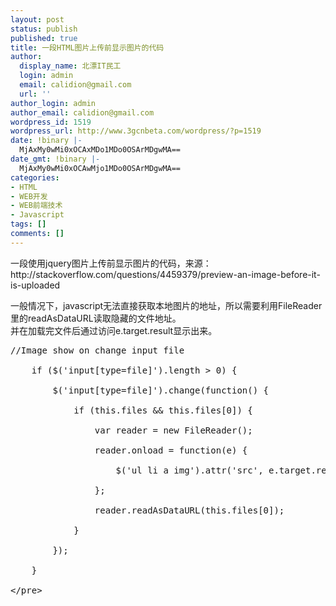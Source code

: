 ```yaml
---
layout: post
status: publish
published: true
title: 一段HTML图片上传前显示图片的代码
author:
  display_name: 北漂IT民工
  login: admin
  email: calidion@gmail.com
  url: ''
author_login: admin
author_email: calidion@gmail.com
wordpress_id: 1519
wordpress_url: http://www.3gcnbeta.com/wordpress/?p=1519
date: !binary |-
  MjAxMy0wMi0xOCAxMDo1MDo0OSArMDgwMA==
date_gmt: !binary |-
  MjAxMy0wMi0xOCAwMjo1MDo0OSArMDgwMA==
categories:
- HTML
- WEB开发
- WEB前端技术
- Javascript
tags: []
comments: []
---
```

<p>一段使用jquery图片上传前显示图片的代码，来源：<br />
http:&#47;&#47;stackoverflow.com&#47;questions&#47;4459379&#47;preview-an-image-before-it-is-uploaded</p>
<p>一般情况下，javascript无法直接获取本地图片的地址，所以需要利用FileReader里的readAsDataURL读取隐藏的文件地址。<br />
并在加载完文件后通过访问e.target.result显示出来。</p>
<pre name=code language="javascript">
&#47;&#47;Image show on change input file<br />
	if ($('input[type=file]').length > 0) {<br />
		$('input[type=file]').change(function() {<br />
			if (this.files && this.files[0]) {<br />
				var reader = new FileReader();<br />
				reader.onload = function(e) {<br />
					$('ul li a img').attr('src', e.target.result).width(90).height(90);<br />
				};<br />
				reader.readAsDataURL(this.files[0]);<br />
			}<br />
		});<br />
	}<br />
<&#47;pre></p>
